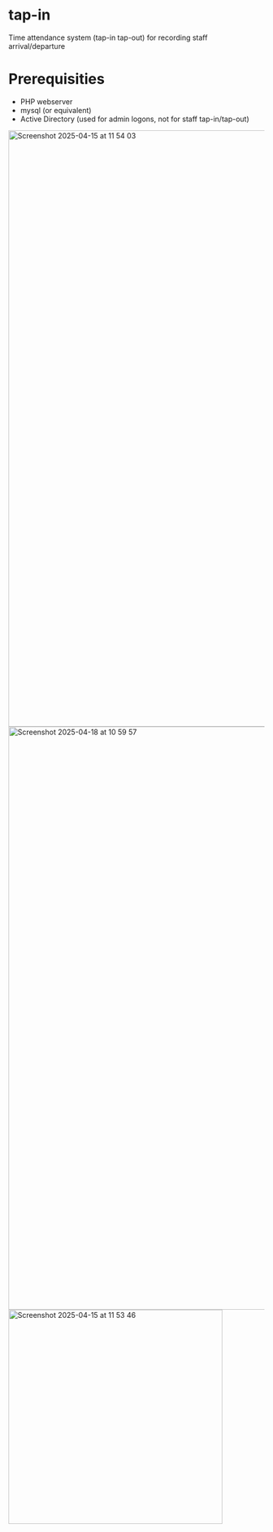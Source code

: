 # tap-in
Time attendance system (tap-in tap-out) for recording staff arrival/departure

# Prerequisities
* PHP webserver
* mysql (or equivalent)
* Active Directory (used for admin logons, not for staff tap-in/tap-out)

<img width="1172" alt="Screenshot 2025-04-15 at 11 54 03" src="https://github.com/user-attachments/assets/49dd9f13-77da-4052-8945-751402c91e28" />

<img width="1146" alt="Screenshot 2025-04-18 at 10 59 57" src="https://github.com/user-attachments/assets/e98f95f3-0861-4000-b109-c11a6261e91f" />

<img width="421" alt="Screenshot 2025-04-15 at 11 53 46" src="https://github.com/user-attachments/assets/4d6746d0-4516-4241-9220-f20dd098f9d8" />
